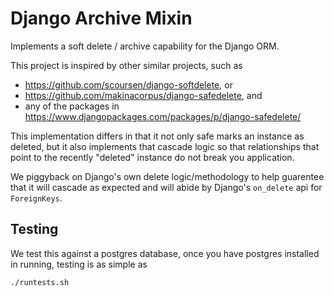 # Django Archive Mixin

Implements a soft delete / archive capability for the Django ORM.

This project is inspired by other similar projects, such as

- https://github.com/scoursen/django-softdelete, or
- https://github.com/makinacorpus/django-safedelete, and
- any of the packages in https://www.djangopackages.com/packages/p/django-safedelete/

This implementation differs in that it not only safe marks an instance as
deleted, but it also implements that cascade logic so that relationships that
point to the recently "deleted" instance do not break you application.

We piggyback on Django's own delete logic/methodology to help guarentee that
it will cascade as expected and will abide by Django's `on_delete` api for
`ForeignKeys`.

## Testing

We test this against a postgres database, once you have postgres installed in
running, testing is as simple as

```
./runtests.sh
```
